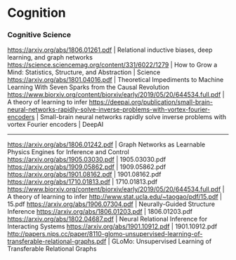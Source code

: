 # Cognition

### Cognitive Science

https://arxiv.org/abs/1806.01261.pdf | Relational inductive biases, deep learning, and graph networks
https://science.sciencemag.org/content/331/6022/1279 | How to Grow a Mind: Statistics, Structure, and Abstraction | Science
https://arxiv.org/abs/1801.04016.pdf | Theoretical Impediments to Machine Learning With Seven Sparks from the Causal Revolution
https://www.biorxiv.org/content/biorxiv/early/2019/05/20/644534.full.pdf | A theory of learning to infer
https://deepai.org/publication/small-brain-neural-networks-rapidly-solve-inverse-problems-with-vortex-fourier-encoders | Small-brain neural networks rapidly solve inverse problems with vortex Fourier encoders | DeepAI

---

https://arxiv.org/abs/1806.01242.pdf | Graph Networks as Learnable Physics Engines for Inference and Control
https://arxiv.org/abs/1905.03030.pdf | 1905.03030.pdf
https://arxiv.org/abs/1909.05862.pdf | 1909.05862.pdf
https://arxiv.org/abs/1901.08162.pdf | 1901.08162.pdf
https://arxiv.org/abs/1710.01813.pdf | 1710.01813.pdf
https://www.biorxiv.org/content/biorxiv/early/2019/05/20/644534.full.pdf | A theory of learning to infer
http://www.stat.ucla.edu/~taogao/pdf/15.pdf | 15.pdf
https://arxiv.org/abs/1906.07304.pdf | Neurally-Guided Structure Inference
https://arxiv.org/abs/1806.01203.pdf | 1806.01203.pdf
https://arxiv.org/abs/1802.04687.pdf | Neural Relational Inference for Interacting Systems
https://arxiv.org/abs/1901.10912.pdf | 1901.10912.pdf
http://papers.nips.cc/paper/8110-glomo-unsupervised-learning-of-transferable-relational-graphs.pdf | GLoMo: Unsupervised Learning of Transferable Relational Graphs
